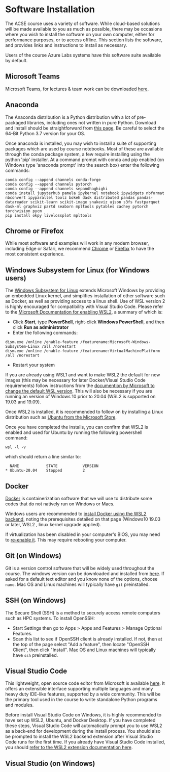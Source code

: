 # Software Installation

The ACSE course uses a variety of software. While cloud-based solutions will be made available to you as much as possible, there may be occasions where you wish to install the software on your own computer, either for performance purposes, or to access offline. This section lists the software, and provides links and instructions to install as necessary.

Users of the course Azure Labs systems have this software suite available by default.

## Microsoft Teams

Microsoft Teams, for lectures & team work can be downloaded [here](https://products.office.com/en-us/microsoft-teams/download-app).

## Anaconda

The Anaconda distribution is a Python distribution with a lot of pre-packaged libraries, including ones not written in pure Python. 
Download and install should be straightforward from [this page](https://www.anaconda.com/products/individual). 
Be careful to select the 64-Bit Python 3.7 version for your OS.

Once anaconda is installed, you may wish to install a suite of supporting packages which are used by course notebooks. Most of these are available through the conda package system, a few require installing using the python 'pip' installer. At a command prompt with conda and pip enabled (on Windows type 'anaconda prompt' into the search box) enter the following commands:

```
conda config --append channels conda-forge
conda config --append channels pytorch
conda config --append channels sepandhaghighi
conda install jupyterhub pamela ipykernel notebook ipywidgets nbformat nbconvert ipyparallel toolz bokeh dask distributed pandas pandas-datareader scikit-learn scikit-image snakeviz ujson s3fs fastparquet dask-ml graphviz partd seaborn mpltools pytables cachey pytorch torchvision pycm
pip install okpy livelossplot mpltools
```

## Chrome or Firefox

While most software and examples will work in any modern browser, including Edge or Safari, we recommend [Chrome](https://www.google.com/chrome/)
or [Firefox](https://www.mozilla.org/en-GB/firefox/new/) to have the most consistent experience.

## Windows Subsystem for Linux (for Windows users)

The [Windows Subsystem for Linux](https://docs.microsoft.com/en-us/windows/wsl/about) extends Microsoft Windows by providing an embedded Linux kernel, and simplifies installation of other software such as Docker, as well as providing access to a linux shell. Use of WSL version 2 is highly encouraged for compatibility with Visual Studio Code. Please refer to the [Microsoft Documentation for enabling WSL2](https://docs.microsoft.com/en-us/windows/wsl/install-win10), a summary of which is:

* Click **Start**, type **PowerShell**, right-click **Windows PowerShell**, and then click **Run as administrator**
* Enter the following commands:
```
dism.exe /online /enable-feature /featurename:Microsoft-Windows-Subsystem-Linux /all /norestart
dism.exe /online /enable-feature /featurename:VirtualMachinePlatform /all /norestart
```
* Restart your system

If you are already using WSL1 and want to make WSL2 the default for new images (this may be necessary for later Docker/Visual Studio Code requirements) follow instructions from the [documention by Microsoft to change the default WSL version](https://docs.microsoft.com/en-us/windows/wsl/install-win10#set-wsl-2-as-your-default-version). This will also be necessary if you are running an version of Windows 10 prior to 20.04 (WSL2 is supported on 19.03 and 19.09).

Once WSL2 is installed, it is recommended to follow on by installing a Linux distribution such as [Ubuntu from the Microsoft Store](https://www.microsoft.com/en-gb/p/ubuntu-2004-lts/9n6svws3rx71).

Once you have completed the installs, you can confirm that WSL2 is enabled and used for Ubuntu by running the following powershell command:

```
wsl -l -v
```

which should return a line similar to:

```
  NAME            STATE           VERSION
* Ubuntu-20.04    Stopped         2
```


## Docker

[Docker](https://www.docker.com/products/docker-desktop) is containerization software that we will use to distribute some codes that do not natively run on Windows or Macs.

Windows users are recommended to [install Docker using the WSL2 backend](https://docs.docker.com/docker-for-windows/wsl/), noting the prerequisites detailed on that page (Windows10 19.03 or later, WSL2 , linux kernel upgrade applied).

If virtualization has been disabled in your computer's BIOS, you may need to [re-enable it](https://bce.berkeley.edu/enabling-virtualization-in-your-pc-bios.html). This may require rebooting your computer.

## Git (on Windows)

Git is a version control software that will be widely used throughout the course. 
The windows version can be downloaded and installed from [here](https://git-scm.com/download/win). 
If asked for a default text editor and you know none of the options, choose `nano`. Mac OS and Linux machines will typically have `git` preinstalled.

## SSH (on Windows)

The Secure Shell (SSH) is a method to securely access remote computers such as HPC systems. To install OpenSSH:
- Start Settings then go to Apps > Apps and Features > Manage Optional Features.
- Scan this list to see if OpenSSH client is already installed. If not, then at the top of the page select "Add a feature", then locate "OpenSSH Client", then click "Install".
Mac OS and Linux machines will typically have `ssh` preinstalled.

## Visual Studio Code

This lightweight, open source code editor from Microsoft is available [here](https://code.visualstudio.com/). It offers an extensible interface supporting multiple languages and many heavy duty IDE-like features, supported by a wide community. This will be the primary tool used in the course to write standalone Python programs and modules.

Before install Visual Studio Code on Windows, it is highly recommended to have set up WSL2, Ubuntu, and Docker Desktop. If you have completed these steps, Visual Studio Code will automatically prompt you to use WSL2 as a back-end for development during the install process. You should also be prompted to install the WSL2 backend extension after Visual Studio Code runs for the first time. If you already have Visual Studio Code installed, you should [refer to the WSL2 extension documentation here](https://marketplace.visualstudio.com/items?itemName=ms-vscode-remote.remote-wsl).

## Visual Studio (on Windows)
